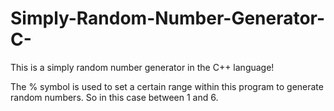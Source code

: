 # Simply-Random-Number-Generator-C-
This is a simply random number generator in the C++ language!

The % symbol is used to set a certain range within this program to generate random numbers. So in this case between 1 and 6.
